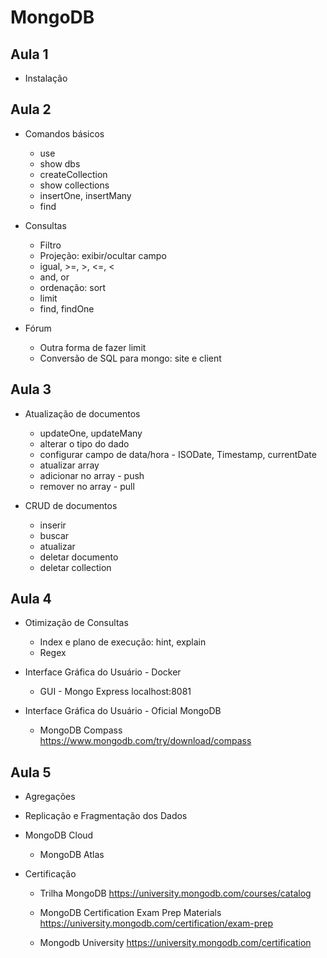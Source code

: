 # MongoDB

## Aula 1

  - Instalação
  
## Aula 2

  - Comandos básicos
  
    - use
	- show dbs
	- createCollection
	- show collections
	- insertOne, insertMany
	- find
	
  - Consultas
  
    - Filtro
	- Projeção: exibir/ocultar campo
	- igual, >=, >, <=, <
	- and, or
	- ordenação: sort
	- limit
	- find, findOne
	
  - Fórum	
  
    - Outra forma de fazer limit
	- Conversão de SQL para mongo: site e client
	  

## Aula 3

  - Atualização de documentos

	- updateOne, updateMany
	- alterar o tipo do dado
	- configurar campo de data/hora - ISODate, Timestamp, currentDate
	- atualizar array
	- adicionar no array - push
	- remover no array - pull
	
  - CRUD de documentos
  
    - inserir
	- buscar
	- atualizar
	- deletar documento
	- deletar collection
	
	
## Aula 4

  - Otimização de Consultas
  
    - Index e plano de execução: hint, explain
	- Regex
	
  - Interface Gráfica do Usuário - Docker	
  
    - GUI - Mongo Express localhost:8081
	
  - Interface Gráfica do Usuário - Oficial MongoDB	
  
    - MongoDB Compass https://www.mongodb.com/try/download/compass
	
## Aula 5

  - Agregações
  
  - Replicação e Fragmentação dos Dados
  
  - MongoDB Cloud
  
    - MongoDB Atlas
	
  - Certificação
  
    - Trilha MongoDB https://university.mongodb.com/courses/catalog
	
	- MongoDB Certification Exam Prep Materials https://university.mongodb.com/certification/exam-prep
	
	- Mongodb University https://university.mongodb.com/certification
  
